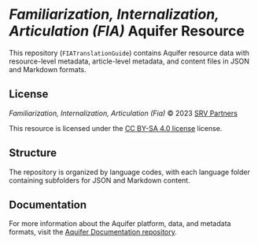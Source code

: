 # _Familiarization, Internalization, Articulation (FIA)_ Aquifer Resource

This repository (`FIATranslationGuide`) contains Aquifer resource data with resource-level metadata, article-level metadata, and content files in JSON and Markdown formats.

## License

_Familiarization, Internalization, Articulation (Fia)_ © 2023 [SRV Partners](https://srvpartners.org/home/)

This resource is licensed under the [CC BY-SA 4.0 license](https://creativecommons.org/licenses/by-sa/4.0/legalcode.en) license.

## Structure

The repository is organized by language codes, with each language folder containing subfolders for JSON and Markdown content.

## Documentation

For more information about the Aquifer platform, data, and metadata formats, visit the [Aquifer Documentation repository](https://github.com/BibleAquifer/FIATranslationGuide).
